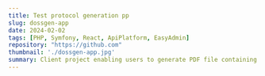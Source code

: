 ```yaml
---
title: Test protocol generation pp
slug: dossgen-app
date: 2024-02-02
tags: [PHP, Symfony, React, ApiPlatform, EasyAdmin]
repository: "https://github.com"
thumbnail: './dossgen-app.jpg'
summary: Client project enabling users to generate PDF file containing dedicated approved test protocols for specific products. It features an test protocols approval process linked to a PDF generation capability after test selection.
---
```

